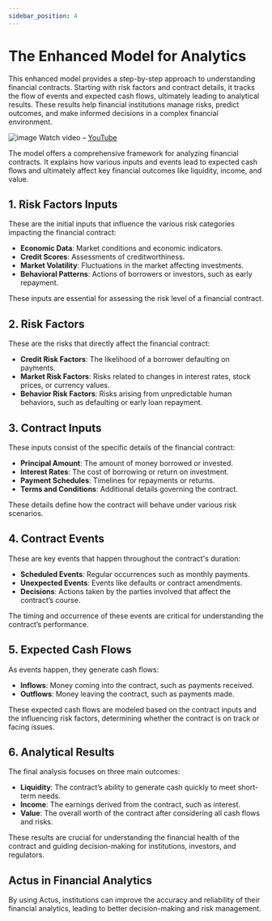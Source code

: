 ```yaml
---
sidebar_position: 4
---
```


# The Enhanced Model for Analytics

This enhanced model provides a step-by-step approach to understanding financial contracts. Starting with risk factors and contract details, it tracks the flow of events and expected cash flows, ultimately leading to analytical results. These results help financial institutions manage risks, predict outcomes, and make informed decisions in a complex financial environment.

![image](https://github.com/user-attachments/assets/0d53aa26-eb88-4268-91ad-7baf959ac23d)
Watch video – [YouTube](https://youtu.be/DGbhhUmrwWU?si=V1ibiBrYBs8UH36&t=538s)

The model offers a comprehensive framework for analyzing financial contracts. It explains how various inputs and events lead to expected cash flows and ultimately affect key financial outcomes like liquidity, income, and value.

## 1. Risk Factors Inputs

These are the initial inputs that influence the various risk categories impacting the financial contract:
- **Economic Data**: Market conditions and economic indicators.
- **Credit Scores**: Assessments of creditworthiness.
- **Market Volatility**: Fluctuations in the market affecting investments.
- **Behavioral Patterns**: Actions of borrowers or investors, such as early repayment.

These inputs are essential for assessing the risk level of a financial contract.

## 2. Risk Factors

These are the risks that directly affect the financial contract:
- **Credit Risk Factors**: The likelihood of a borrower defaulting on payments.
- **Market Risk Factors**: Risks related to changes in interest rates, stock prices, or currency values.
- **Behavior Risk Factors**: Risks arising from unpredictable human behaviors, such as defaulting or early loan repayment.

## 3. Contract Inputs

These inputs consist of the specific details of the financial contract:
- **Principal Amount**: The amount of money borrowed or invested.
- **Interest Rates**: The cost of borrowing or return on investment.
- **Payment Schedules**: Timelines for repayments or returns.
- **Terms and Conditions**: Additional details governing the contract.

These details define how the contract will behave under various risk scenarios.

## 4. Contract Events

These are key events that happen throughout the contract's duration:
- **Scheduled Events**: Regular occurrences such as monthly payments.
- **Unexpected Events**: Events like defaults or contract amendments.
- **Decisions**: Actions taken by the parties involved that affect the contract’s course.

The timing and occurrence of these events are critical for understanding the contract’s performance.

## 5. Expected Cash Flows

As events happen, they generate cash flows:
- **Inflows**: Money coming into the contract, such as payments received.
- **Outflows**: Money leaving the contract, such as payments made.

These expected cash flows are modeled based on the contract inputs and the influencing risk factors, determining whether the contract is on track or facing issues.

## 6. Analytical Results

The final analysis focuses on three main outcomes:
- **Liquidity**: The contract’s ability to generate cash quickly to meet short-term needs.
- **Income**: The earnings derived from the contract, such as interest.
- **Value**: The overall worth of the contract after considering all cash flows and risks.

These results are crucial for understanding the financial health of the contract and guiding decision-making for institutions, investors, and regulators.

## Actus in Financial Analytics

By using Actus, institutions can improve the accuracy and reliability of their financial analytics, leading to better decision-making and risk management.

